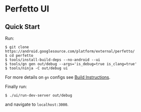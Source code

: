 # Perfetto UI

Quick Start
-----------
Run:

```
$ git clone https://android.googlesource.com/platform/external/perfetto/
$ cd perfetto
$ tools/install-build-deps --no-android --ui
$ tools/gn gen out/debug --args='is_debug=true is_clang=true'
$ tools/ninja -C out/debug ui
```

For more details on `gn` configs see
[Build Instructions](../docs/build-instructions.md).

Finally run:

```
$ ./ui/run-dev-server out/debug
```

and navigate to `localhost:3000`.
